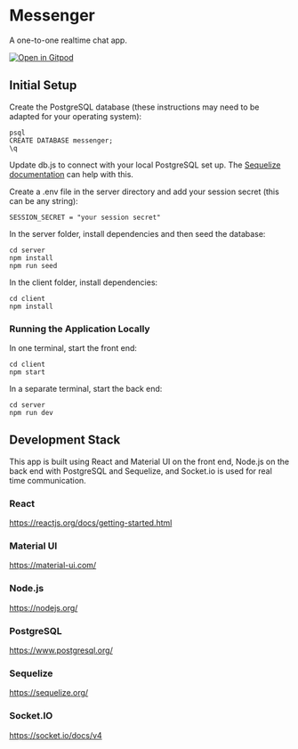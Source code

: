 # Messenger

A one-to-one realtime chat app.

[![Open in Gitpod](https://gitpod.io/button/open-in-gitpod.svg)](https://gitpod.io/from-referrer/)

## Initial Setup

Create the PostgreSQL database (these instructions may need to be adapted for your operating system):

```
psql
CREATE DATABASE messenger;
\q
```

Update db.js to connect with your local PostgreSQL set up. The [Sequelize documentation](https://sequelize.org/master/manual/getting-started.html) can help with this.

Create a .env file in the server directory and add your session secret (this can be any string):

```
SESSION_SECRET = "your session secret"
```

In the server folder, install dependencies and then seed the database:

```
cd server
npm install
npm run seed
```

In the client folder, install dependencies:

```
cd client
npm install
```

### Running the Application Locally

In one terminal, start the front end:

```
cd client
npm start
```

In a separate terminal, start the back end:

```
cd server
npm run dev
```

## Development Stack

This app is built using React and Material UI on the front end, Node.js on the back end with PostgreSQL and Sequelize, and Socket.io is used for real time communication.

### React
https://reactjs.org/docs/getting-started.html

### Material UI
https://material-ui.com/

### Node.js
https://nodejs.org/

### PostgreSQL
https://www.postgresql.org/

### Sequelize
https://sequelize.org/

### Socket.IO
https://socket.io/docs/v4